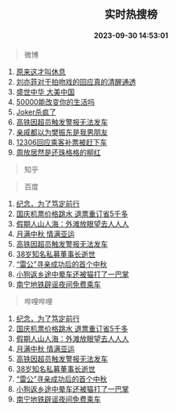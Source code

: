 <div align="center"><h2>实时热搜榜</h2><h4>2023-09-30 14:53:01</h4></div>

> 微博  

1. [原来这才叫休息](https://s.weibo.com/weibo?q=%E5%8E%9F%E6%9D%A5%E8%BF%99%E6%89%8D%E5%8F%AB%E4%BC%91%E6%81%AF&t=31&band_rank=1&Refer=top)<br />
2. [刘亦菲对于拍吻戏的回应真的清醒通透](https://s.weibo.com/weibo?q=%E5%88%98%E4%BA%A6%E8%8F%B2%E5%AF%B9%E4%BA%8E%E6%8B%8D%E5%90%BB%E6%88%8F%E7%9A%84%E5%9B%9E%E5%BA%94%E7%9C%9F%E7%9A%84%E6%B8%85%E9%86%92%E9%80%9A%E9%80%8F&t=31&band_rank=2&Refer=top)<br />
3. [盛世中华 大美中国](https://s.weibo.com/weibo?q=%23%E7%9B%9B%E4%B8%96%E4%B8%AD%E5%8D%8E%20%E5%A4%A7%E7%BE%8E%E4%B8%AD%E5%9B%BD%23&t=31&band_rank=3&Refer=top)<br />
4. [50000能改变你的生活吗](https://s.weibo.com/weibo?q=%2350000%E8%83%BD%E6%94%B9%E5%8F%98%E4%BD%A0%E7%9A%84%E7%94%9F%E6%B4%BB%E5%90%97%23&t=31&band_rank=4&Refer=top)<br />
5. [Joker杀疯了](https://s.weibo.com/weibo?q=%23Joker%E6%9D%80%E7%96%AF%E4%BA%86%23&t=31&band_rank=5&Refer=top)<br />
6. [高铁因超员触发警报无法发车](https://s.weibo.com/weibo?q=%23%E9%AB%98%E9%93%81%E5%9B%A0%E8%B6%85%E5%91%98%E8%A7%A6%E5%8F%91%E8%AD%A6%E6%8A%A5%E6%97%A0%E6%B3%95%E5%8F%91%E8%BD%A6%23&t=31&band_rank=6&Refer=top)<br />
7. [亲戚都以为樊振东是我男朋友](https://s.weibo.com/weibo?q=%23%E4%BA%B2%E6%88%9A%E9%83%BD%E4%BB%A5%E4%B8%BA%E6%A8%8A%E6%8C%AF%E4%B8%9C%E6%98%AF%E6%88%91%E7%94%B7%E6%9C%8B%E5%8F%8B%23&t=31&band_rank=7&Refer=top)<br />
8. [12306回应乘客补票被赶下车](https://s.weibo.com/weibo?q=%2312306%E5%9B%9E%E5%BA%94%E4%B9%98%E5%AE%A2%E8%A1%A5%E7%A5%A8%E8%A2%AB%E8%B5%B6%E4%B8%8B%E8%BD%A6%23&t=31&band_rank=8&Refer=top)<br />
9. [周放居然是还珠格格的柳红](https://s.weibo.com/weibo?q=%23%E5%91%A8%E6%94%BE%E5%B1%85%E7%84%B6%E6%98%AF%E8%BF%98%E7%8F%A0%E6%A0%BC%E6%A0%BC%E7%9A%84%E6%9F%B3%E7%BA%A2%23&t=31&band_rank=9&Refer=top)<br />

> 知乎  


> 百度  

1. [纪念，为了笃定前行](https://www.baidu.com/s?wd=%E7%BA%AA%E5%BF%B5%EF%BC%8C%E4%B8%BA%E4%BA%86%E7%AC%83%E5%AE%9A%E5%89%8D%E8%A1%8C&sa=fyb_news&rsv_dl=fyb_news)<br />
2. [国庆机票价格跳水 退票重订省5千多](https://www.baidu.com/s?wd=%E5%9B%BD%E5%BA%86%E6%9C%BA%E7%A5%A8%E4%BB%B7%E6%A0%BC%E8%B7%B3%E6%B0%B4+%E9%80%80%E7%A5%A8%E9%87%8D%E8%AE%A2%E7%9C%815%E5%8D%83%E5%A4%9A&sa=fyb_news&rsv_dl=fyb_news)<br />
3. [假期人山人海：外滩放眼望去人人人](https://www.baidu.com/s?wd=%E5%81%87%E6%9C%9F%E4%BA%BA%E5%B1%B1%E4%BA%BA%E6%B5%B7%EF%BC%9A%E5%A4%96%E6%BB%A9%E6%94%BE%E7%9C%BC%E6%9C%9B%E5%8E%BB%E4%BA%BA%E4%BA%BA%E4%BA%BA&sa=fyb_news&rsv_dl=fyb_news)<br />
4. [月满中秋 情满亚运](https://www.baidu.com/s?wd=%E6%9C%88%E6%BB%A1%E4%B8%AD%E7%A7%8B+%E6%83%85%E6%BB%A1%E4%BA%9A%E8%BF%90&sa=fyb_news&rsv_dl=fyb_news)<br />
5. [高铁因超员触发警报无法发车](https://www.baidu.com/s?wd=%E9%AB%98%E9%93%81%E5%9B%A0%E8%B6%85%E5%91%98%E8%A7%A6%E5%8F%91%E8%AD%A6%E6%8A%A5%E6%97%A0%E6%B3%95%E5%8F%91%E8%BD%A6&sa=fyb_news&rsv_dl=fyb_news)<br />
6. [38岁知名私募董事长逝世](https://www.baidu.com/s?wd=38%E5%B2%81%E7%9F%A5%E5%90%8D%E7%A7%81%E5%8B%9F%E8%91%A3%E4%BA%8B%E9%95%BF%E9%80%9D%E4%B8%96&sa=fyb_news&rsv_dl=fyb_news)<br />
7. [“雷公”寻亲成功后的首个中秋](https://www.baidu.com/s?wd=%E2%80%9C%E9%9B%B7%E5%85%AC%E2%80%9D%E5%AF%BB%E4%BA%B2%E6%88%90%E5%8A%9F%E5%90%8E%E7%9A%84%E9%A6%96%E4%B8%AA%E4%B8%AD%E7%A7%8B&sa=fyb_news&rsv_dl=fyb_news)<br />
8. [小狗返乡途中晕车还被猫打了一巴掌](https://www.baidu.com/s?wd=%E5%B0%8F%E7%8B%97%E8%BF%94%E4%B9%A1%E9%80%94%E4%B8%AD%E6%99%95%E8%BD%A6%E8%BF%98%E8%A2%AB%E7%8C%AB%E6%89%93%E4%BA%86%E4%B8%80%E5%B7%B4%E6%8E%8C&sa=fyb_news&rsv_dl=fyb_news)<br />
9. [南宁地铁辟谣夜间免费乘车](https://www.baidu.com/s?wd=%E5%8D%97%E5%AE%81%E5%9C%B0%E9%93%81%E8%BE%9F%E8%B0%A3%E5%A4%9C%E9%97%B4%E5%85%8D%E8%B4%B9%E4%B9%98%E8%BD%A6&sa=fyb_news&rsv_dl=fyb_news)<br />

> 哔哩哔哩  

1. [纪念，为了笃定前行](https://www.baidu.com/s?wd=%E7%BA%AA%E5%BF%B5%EF%BC%8C%E4%B8%BA%E4%BA%86%E7%AC%83%E5%AE%9A%E5%89%8D%E8%A1%8C&sa=fyb_news&rsv_dl=fyb_news)<br />
2. [国庆机票价格跳水 退票重订省5千多](https://www.baidu.com/s?wd=%E5%9B%BD%E5%BA%86%E6%9C%BA%E7%A5%A8%E4%BB%B7%E6%A0%BC%E8%B7%B3%E6%B0%B4+%E9%80%80%E7%A5%A8%E9%87%8D%E8%AE%A2%E7%9C%815%E5%8D%83%E5%A4%9A&sa=fyb_news&rsv_dl=fyb_news)<br />
3. [假期人山人海：外滩放眼望去人人人](https://www.baidu.com/s?wd=%E5%81%87%E6%9C%9F%E4%BA%BA%E5%B1%B1%E4%BA%BA%E6%B5%B7%EF%BC%9A%E5%A4%96%E6%BB%A9%E6%94%BE%E7%9C%BC%E6%9C%9B%E5%8E%BB%E4%BA%BA%E4%BA%BA%E4%BA%BA&sa=fyb_news&rsv_dl=fyb_news)<br />
4. [月满中秋 情满亚运](https://www.baidu.com/s?wd=%E6%9C%88%E6%BB%A1%E4%B8%AD%E7%A7%8B+%E6%83%85%E6%BB%A1%E4%BA%9A%E8%BF%90&sa=fyb_news&rsv_dl=fyb_news)<br />
5. [高铁因超员触发警报无法发车](https://www.baidu.com/s?wd=%E9%AB%98%E9%93%81%E5%9B%A0%E8%B6%85%E5%91%98%E8%A7%A6%E5%8F%91%E8%AD%A6%E6%8A%A5%E6%97%A0%E6%B3%95%E5%8F%91%E8%BD%A6&sa=fyb_news&rsv_dl=fyb_news)<br />
6. [38岁知名私募董事长逝世](https://www.baidu.com/s?wd=38%E5%B2%81%E7%9F%A5%E5%90%8D%E7%A7%81%E5%8B%9F%E8%91%A3%E4%BA%8B%E9%95%BF%E9%80%9D%E4%B8%96&sa=fyb_news&rsv_dl=fyb_news)<br />
7. [“雷公”寻亲成功后的首个中秋](https://www.baidu.com/s?wd=%E2%80%9C%E9%9B%B7%E5%85%AC%E2%80%9D%E5%AF%BB%E4%BA%B2%E6%88%90%E5%8A%9F%E5%90%8E%E7%9A%84%E9%A6%96%E4%B8%AA%E4%B8%AD%E7%A7%8B&sa=fyb_news&rsv_dl=fyb_news)<br />
8. [小狗返乡途中晕车还被猫打了一巴掌](https://www.baidu.com/s?wd=%E5%B0%8F%E7%8B%97%E8%BF%94%E4%B9%A1%E9%80%94%E4%B8%AD%E6%99%95%E8%BD%A6%E8%BF%98%E8%A2%AB%E7%8C%AB%E6%89%93%E4%BA%86%E4%B8%80%E5%B7%B4%E6%8E%8C&sa=fyb_news&rsv_dl=fyb_news)<br />
9. [南宁地铁辟谣夜间免费乘车](https://www.baidu.com/s?wd=%E5%8D%97%E5%AE%81%E5%9C%B0%E9%93%81%E8%BE%9F%E8%B0%A3%E5%A4%9C%E9%97%B4%E5%85%8D%E8%B4%B9%E4%B9%98%E8%BD%A6&sa=fyb_news&rsv_dl=fyb_news)<br />

